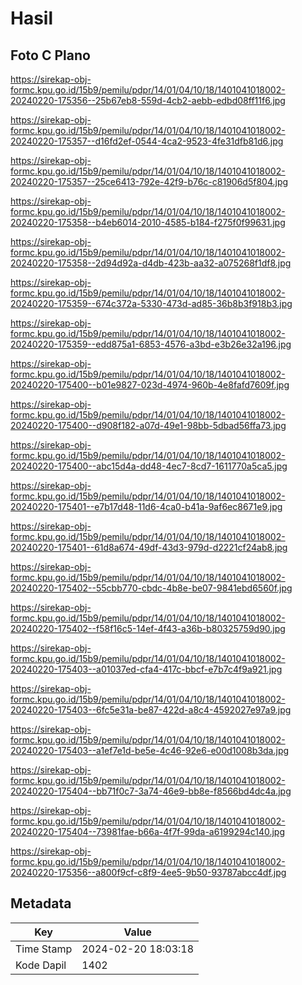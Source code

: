 # Hasil

## Foto C Plano

https://sirekap-obj-formc.kpu.go.id/15b9/pemilu/pdpr/14/01/04/10/18/1401041018002-20240220-175356--25b67eb8-559d-4cb2-aebb-edbd08ff11f6.jpg

https://sirekap-obj-formc.kpu.go.id/15b9/pemilu/pdpr/14/01/04/10/18/1401041018002-20240220-175357--d16fd2ef-0544-4ca2-9523-4fe31dfb81d6.jpg

https://sirekap-obj-formc.kpu.go.id/15b9/pemilu/pdpr/14/01/04/10/18/1401041018002-20240220-175357--25ce6413-792e-42f9-b76c-c81906d5f804.jpg

https://sirekap-obj-formc.kpu.go.id/15b9/pemilu/pdpr/14/01/04/10/18/1401041018002-20240220-175358--b4eb6014-2010-4585-b184-f275f0f99631.jpg

https://sirekap-obj-formc.kpu.go.id/15b9/pemilu/pdpr/14/01/04/10/18/1401041018002-20240220-175358--2d94d92a-d4db-423b-aa32-a075268f1df8.jpg

https://sirekap-obj-formc.kpu.go.id/15b9/pemilu/pdpr/14/01/04/10/18/1401041018002-20240220-175359--674c372a-5330-473d-ad85-36b8b3f918b3.jpg

https://sirekap-obj-formc.kpu.go.id/15b9/pemilu/pdpr/14/01/04/10/18/1401041018002-20240220-175359--edd875a1-6853-4576-a3bd-e3b26e32a196.jpg

https://sirekap-obj-formc.kpu.go.id/15b9/pemilu/pdpr/14/01/04/10/18/1401041018002-20240220-175400--b01e9827-023d-4974-960b-4e8fafd7609f.jpg

https://sirekap-obj-formc.kpu.go.id/15b9/pemilu/pdpr/14/01/04/10/18/1401041018002-20240220-175400--d908f182-a07d-49e1-98bb-5dbad56ffa73.jpg

https://sirekap-obj-formc.kpu.go.id/15b9/pemilu/pdpr/14/01/04/10/18/1401041018002-20240220-175400--abc15d4a-dd48-4ec7-8cd7-1611770a5ca5.jpg

https://sirekap-obj-formc.kpu.go.id/15b9/pemilu/pdpr/14/01/04/10/18/1401041018002-20240220-175401--e7b17d48-11d6-4ca0-b41a-9af6ec8671e9.jpg

https://sirekap-obj-formc.kpu.go.id/15b9/pemilu/pdpr/14/01/04/10/18/1401041018002-20240220-175401--61d8a674-49df-43d3-979d-d2221cf24ab8.jpg

https://sirekap-obj-formc.kpu.go.id/15b9/pemilu/pdpr/14/01/04/10/18/1401041018002-20240220-175402--55cbb770-cbdc-4b8e-be07-9841ebd6560f.jpg

https://sirekap-obj-formc.kpu.go.id/15b9/pemilu/pdpr/14/01/04/10/18/1401041018002-20240220-175402--f58f16c5-14ef-4f43-a36b-b80325759d90.jpg

https://sirekap-obj-formc.kpu.go.id/15b9/pemilu/pdpr/14/01/04/10/18/1401041018002-20240220-175403--a01037ed-cfa4-417c-bbcf-e7b7c4f9a921.jpg

https://sirekap-obj-formc.kpu.go.id/15b9/pemilu/pdpr/14/01/04/10/18/1401041018002-20240220-175403--6fc5e31a-be87-422d-a8c4-4592027e97a9.jpg

https://sirekap-obj-formc.kpu.go.id/15b9/pemilu/pdpr/14/01/04/10/18/1401041018002-20240220-175403--a1ef7e1d-be5e-4c46-92e6-e00d1008b3da.jpg

https://sirekap-obj-formc.kpu.go.id/15b9/pemilu/pdpr/14/01/04/10/18/1401041018002-20240220-175404--bb71f0c7-3a74-46e9-bb8e-f8566bd4dc4a.jpg

https://sirekap-obj-formc.kpu.go.id/15b9/pemilu/pdpr/14/01/04/10/18/1401041018002-20240220-175404--73981fae-b66a-4f7f-99da-a6199294c140.jpg

https://sirekap-obj-formc.kpu.go.id/15b9/pemilu/pdpr/14/01/04/10/18/1401041018002-20240220-175356--a800f9cf-c8f9-4ee5-9b50-93787abcc4df.jpg


## Metadata

| Key        | Value               |
| ---------- | ------------------- |
| Time Stamp | 2024-02-20 18:03:18 |
| Kode Dapil | 1402                |



